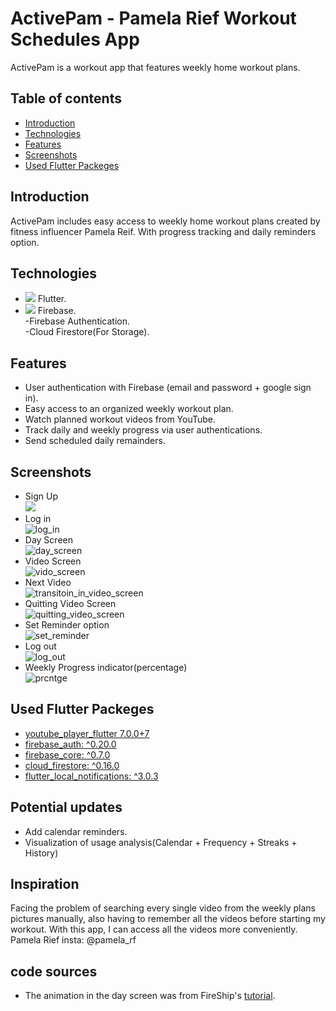 # ActivePam - Pamela Rief Workout Schedules App
 
ActivePam is a workout app that features weekly home workout plans.
 
## Table of contents
* [Introduction](#Introduction)
* [Technologies](#Technologies)
* [Features](#Features)
* [Screenshots](#Screenshots)
* [Used Flutter Packeges](#Packages)
 
    
## Introduction
 
ActivePam includes easy access to weekly home workout plans created by fitness influencer Pamela Reif. With progress tracking and daily reminders option.
 
## Technologies
*  <img src="https://img.icons8.com/color/48/000000/flutter.png"/> Flutter.
*  <img src="https://img.icons8.com/color/48/000000/firebase.png"/> Firebase. <br/>
-Firebase Authentication. <br/>
-Cloud Firestore(For Storage). <br/>
 
## Features
* User authentication with Firebase (email and password + google sign in).
* Easy access to an organized weekly workout plan.
* Watch planned workout videos from YouTube.
* Track daily and weekly progress via user authentications.
* Send scheduled daily remainders.
 
## Screenshots
* Sign Up <br/>
![](sign_up.gif)
* Log in <br/>
![log_in](log_in.gif)
* Day Screen <br/>
![day_screen](day.gif)
* Video Screen <br/>
![vido_screen](vid_screen_1.gif)
* Next Video <br/>
![transitoin_in_video_screen](vid_trans.gif)
* Quitting Video Screen <br/>
![quitting_video_screen](quit_vid.gif)
* Set Reminder option <br/>
![set_reminder](set_reminder.gif)
* Log out  <br/>
![log_out](log_out.gif)
* Weekly Progress indicator(percentage) <br/>
![prcntge](progress_indi.gif)
 
## Used Flutter Packeges
* [youtube_player_flutter 7.0.0+7](https://pub.dev/packages/youtube_player_flutter)
* [firebase_auth: ^0.20.0](https://pub.dev/packages/firebase_auth)
* [firebase_core: ^0.7.0](https://pub.dev/packages/firebase_core)
* [cloud_firestore: ^0.16.0](https://pub.dev/packages/cloud_firestore)
* [flutter_local_notifications: ^3.0.3](https://pub.dev/packages/flutter_local_notifications)
 
 
## Potential updates 
* Add calendar reminders.
* Visualization of usage analysis(Calendar + Frequency + Streaks + History)
 
## Inspiration 
Facing the problem of searching every single video from the weekly plans pictures manually, also having to remember all the videos before starting my workout.
With this app, I can access all the videos more conveniently.
Pamela Rief insta: @pamela_rf
 
## code sources
* The animation in the day screen was from FireShip's [tutorial](https://fireship.io/lessons/flutter-slider-like-reflectly/).
 


